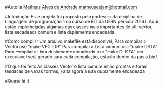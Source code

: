#Autoria
[Matheus Alves de Andrade](https://github.com/MatheusAlvesA)
matheuseejam@hotmail.com

#Introdução
Esse projeto foi proposto pelo porfessor da diciplina de Linguagem de programação 1
do curso de BTI da UFRN periodo 2016.1.
Aqui estão implemetadas algumas das classes mais importantes do stl; vector,
lista encadeada comum e lista duplamente encadeada.

#Como compilar
Um arquivo makefile está disponivel,
Para compilar o Vector use "make VECTOR"
Para compilar a Lista comum use "make LISTA"
Para compilar a Lista duplamente encadeada use "make DLISTA"
um executavel será gerado para cada compilação, estarão dentro da pasta bin/

#O que foi feito
As classes Vector e lista comum estão prontas e foram tesdadas de várias formas,
Falta agora a lista duplamente encadeada.

#Quase lá :)
